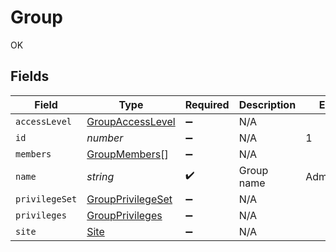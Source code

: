 # Group

OK


## Fields

| Field                                                         | Type                                                          | Required                                                      | Description                                                   | Example                                                       |
| ------------------------------------------------------------- | ------------------------------------------------------------- | ------------------------------------------------------------- | ------------------------------------------------------------- | ------------------------------------------------------------- |
| `accessLevel`                                                 | [GroupAccessLevel](../../models/shared/groupaccesslevel.md)   | :heavy_minus_sign:                                            | N/A                                                           |                                                               |
| `id`                                                          | *number*                                                      | :heavy_minus_sign:                                            | N/A                                                           | 1                                                             |
| `members`                                                     | [GroupMembers](../../models/shared/groupmembers.md)[]         | :heavy_minus_sign:                                            | N/A                                                           |                                                               |
| `name`                                                        | *string*                                                      | :heavy_check_mark:                                            | Group name                                                    | Administrators                                                |
| `privilegeSet`                                                | [GroupPrivilegeSet](../../models/shared/groupprivilegeset.md) | :heavy_minus_sign:                                            | N/A                                                           |                                                               |
| `privileges`                                                  | [GroupPrivileges](../../models/shared/groupprivileges.md)     | :heavy_minus_sign:                                            | N/A                                                           |                                                               |
| `site`                                                        | [Site](../../models/shared/site.md)                           | :heavy_minus_sign:                                            | N/A                                                           |                                                               |
